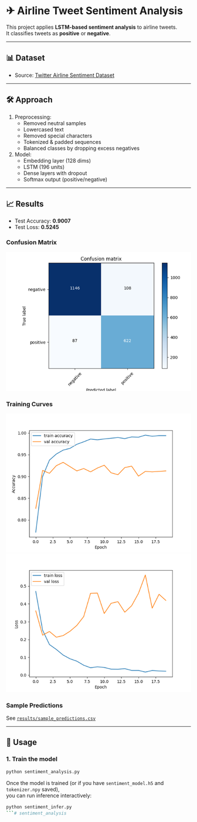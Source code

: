 # ✈ Airline Tweet Sentiment Analysis

This project applies **LSTM-based sentiment analysis** to airline tweets.  
It classifies tweets as **positive** or **negative**.

---

## 📊 Dataset
- Source: [Twitter Airline Sentiment Dataset](https://www.kaggle.com/crowdflower/twitter-airline-sentiment)

---

## 🛠️ Approach
1. Preprocessing:
   - Removed neutral samples
   - Lowercased text
   - Removed special characters
   - Tokenized & padded sequences
   - Balanced classes by dropping excess negatives
2. Model:
   - Embedding layer (128 dims)
   - LSTM (196 units)
   - Dense layers with dropout
   - Softmax output (positive/negative)

---

## 📈 Results
- Test Accuracy: **0.9007**
- Test Loss: **0.5245**

### Confusion Matrix
![Confusion Matrix](results/confusion_matrix.png)

### Training Curves
![Accuracy Curve](results/accuracy_curve.png)  
![Loss Curve](results/loss_curve.png)

### Sample Predictions
See [`results/sample_predictions.csv`](results/sample_predictions.csv)

---

## 🚀 Usage

### 1. Train the model
```bash
python sentiment_analysis.py
```

Once the model is trained (or if you have `sentiment_model.h5` and `tokenizer.npy` saved),  
you can run inference interactively:

```bash
python sentiment_infer.py
```#   s e n t i m e n t _ a n a l y s i s 
 
 
